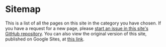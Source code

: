 # Sitemap
This is a list of all the pages on this site in the category you have chosen. If you have a request for a new page, please [start an issue in this site's GitHub repository](https://zsnout.com/l/github-issue-v1). You can also view the original version of this site, published on Google Sites, at [this link](https://sites.google.com/view/mathissocool/).

